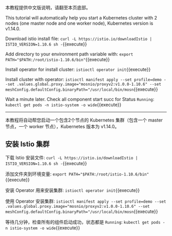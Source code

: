本教程提供中文版说明，请翻至本页底部。

This tutorial will automatically help you start a Kubernetes cluster with 2 nodes (one master node and one worker node), Kubernetes version is v1.14.0.

Download istio install file: `curl -L https://istio.io/downloadIstio | ISTIO_VERSION=1.10.6 sh -`{{execute}}

Add directory to your environment path variable with: `export PATH="$PATH:/root/istio-1.10.6/bin"`{{execute}}

Install operator for install cluster: `istioctl operator init`{{execute}}

Install cluster with operator: `istioctl manifest apply --set profile=demo --set .values.global.proxy.image="mosnio/proxyv2:v1.0.0-1.10.6" --set meshConfig.defaultConfig.binaryPath="/usr/local/bin/mosn`{{execute}}

Wait a minute later. Check all component start succ for Status `Running`: `kubectl get pods -n istio-system -o wide`{{execute}}

---

本教程将自动帮您启动一个包含2个节点的 Kubernetes 集群（包含一个 master 节点，一个 worker 节点），Kubernetes 版本为 v1.14.0。

## 安装 Istio 集群

下载 Istio 安装文件: `curl -L https://istio.io/downloadIstio | ISTIO_VERSION=1.10.6 sh -`{{execute}}

添加文件夹到环境变量: `export PATH="$PATH:/root/istio-1.10.6/bin"`{{execute}}

安装 Operator 用来安装集群: `istioctl operator init`{{execute}}

使用 Operator 安装集群: `istioctl manifest apply --set profile=demo --set .values.global.proxy.image="mosnio/proxyv2:v1.0.0-1.10.6" --set meshConfig.defaultConfig.binaryPath="/usr/local/bin/mosn`{{execute}}

等待几分钟，检查所有的组件启动成功，状态都是 `Running`: `kubectl get pods -n istio-system -o wide`{{execute}}
